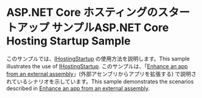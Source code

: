 # <a name="aspnet-core-hosting-startup-sample"></a><span data-ttu-id="eaa0e-101">ASP.NET Core ホスティングのスタートアップ サンプル</span><span class="sxs-lookup"><span data-stu-id="eaa0e-101">ASP.NET Core Hosting Startup Sample</span></span>

<span data-ttu-id="eaa0e-102">このサンプルでは、[IHostingStartup](https://docs.microsoft.com/dotnet/api/microsoft.aspnetcore.hosting.ihostingstartup) の使用方法を説明します。</span><span class="sxs-lookup"><span data-stu-id="eaa0e-102">This sample illustrates the use of [IHostingStartup](https://docs.microsoft.com/dotnet/api/microsoft.aspnetcore.hosting.ihostingstartup).</span></span> <span data-ttu-id="eaa0e-103">このサンプルは、「[Enhance an app from an external assembly](https://docs.microsoft.com/aspnet/core/fundamentals/host/platform-specific-configuration)」(外部アセンブリからアプリを拡張する) で説明されているシナリオを示しています。</span><span class="sxs-lookup"><span data-stu-id="eaa0e-103">This sample demonstrates the scenarios described in [Enhance an app from an external assembly](https://docs.microsoft.com/aspnet/core/fundamentals/host/platform-specific-configuration).</span></span>
